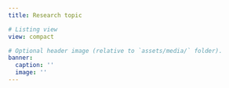 ```yaml
---
title: Research topic

# Listing view
view: compact

# Optional header image (relative to `assets/media/` folder).
banner:
  caption: ''
  image: ''
---
```

